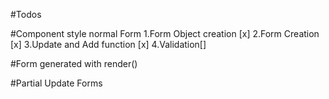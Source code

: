 #Todos

#Component style normal Form
  1.Form Object creation [x]
  2.Form Creation [x]
  3.Update and Add function [x]
  4.Validation[]

#Form generated with render()


#Partial Update Forms